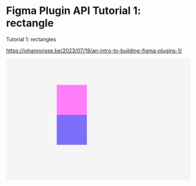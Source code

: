 # Figma Plugin API Tutorial 1: rectangle

Tutorial 1: rectangles

https://johanronsse.be/2023/07/19/an-intro-to-building-figma-plugins-1/

![Screenshot](screenshot.png)